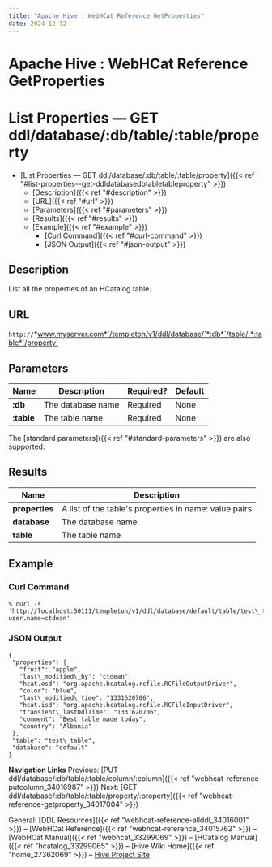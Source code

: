 ```yaml
---
title: "Apache Hive : WebHCat Reference GetProperties"
date: 2024-12-12
---
```


# Apache Hive : WebHCat Reference GetProperties

# List Properties — GET ddl/database/:db/table/:table/property

* [List Properties — GET ddl/database/:db/table/:table/property]({{< ref "#list-properties--get-ddldatabasedbtabletableproperty" >}})
	+ [Description]({{< ref "#description" >}})
	+ [URL]({{< ref "#url" >}})
	+ [Parameters]({{< ref "#parameters" >}})
	+ [Results]({{< ref "#results" >}})
	+ [Example]({{< ref "#example" >}})
		- [Curl Command]({{< ref "#curl-command" >}})
		- [JSON Output]({{< ref "#json-output" >}})

## Description

List all the properties of an HCatalog table.

## URL

`http://`*www.myserver.com*`/templeton/v1/ddl/database/`*:db*`/table/`*:table*`/property`

## Parameters

| Name | Description | Required? | Default |
| --- | --- | --- | --- |
| **:db** | The database name | Required | None |
| **:table** | The table name | Required | None |

The [standard parameters]({{< ref "#standard-parameters" >}}) are also supported.

## Results

| Name | Description |
| --- | --- |
| **properties** | A list of the table's properties in name: value pairs |
| **database** | The database name |
| **table** | The table name |

## Example

### Curl Command

```
% curl -s 'http://localhost:50111/templeton/v1/ddl/database/default/table/test\_table/property?user.name=ctdean'

```

### JSON Output

```
{
 "properties": {
   "fruit": "apple",
   "last\_modified\_by": "ctdean",
   "hcat.osd": "org.apache.hcatalog.rcfile.RCFileOutputDriver",
   "color": "blue",
   "last\_modified\_time": "1331620706",
   "hcat.isd": "org.apache.hcatalog.rcfile.RCFileInputDriver",
   "transient\_lastDdlTime": "1331620706",
   "comment": "Best table made today",
   "country": "Albania"
 },
 "table": "test\_table",
 "database": "default"
}

```

  

**Navigation Links**
Previous: [PUT ddl/database/:db/table/:table/column/:column]({{< ref "webhcat-reference-putcolumn_34016987" >}}) Next: [GET ddl/database/:db/table/:table/property/:property]({{< ref "webhcat-reference-getproperty_34017004" >}})

General: [DDL Resources]({{< ref "webhcat-reference-allddl_34016001" >}}) – [WebHCat Reference]({{< ref "webhcat-reference_34015762" >}}) – [WebHCat Manual]({{< ref "webhcat_33299069" >}}) – [HCatalog Manual]({{< ref "hcatalog_33299065" >}}) – [Hive Wiki Home]({{< ref "home_27362069" >}}) – [Hive Project Site](http://hive.apache.org/)

 

 

